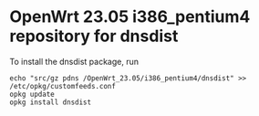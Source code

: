 OpenWrt 23.05 i386_pentium4 repository for dnsdist
========

To install the dnsdist package, run

```
echo "src/gz pdns /OpenWrt_23.05/i386_pentium4/dnsdist" >> /etc/opkg/customfeeds.conf
opkg update
opkg install dnsdist
```

